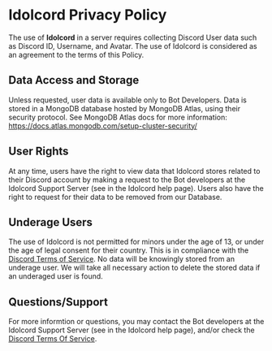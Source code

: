 # Idolcord Privacy Policy

The use of **Idolcord** in a server requires collecting Discord User data such as Discord ID, Username, and Avatar. The use of Idolcord is considered as an agreement to the terms of this Policy.

## Data Access and Storage

Unless requested, user data is available only to Bot Developers.
Data is stored in a MongoDB database hosted by MongoDB Atlas, using their security protocol. See MongoDB Atlas docs for more information: https://docs.atlas.mongodb.com/setup-cluster-security/

## User Rights

At any time, users have the right to view data that Idolcord stores related to their Discord account by making a request to the Bot developers at the Idolcord Support Server (see in the Idolcord help page). Users also have the right to request for their data to be removed from our Database.

## Underage Users

The use of Idolcord is not permitted for minors under the age of 13, or under the age of legal consent for their country. This is in compliance with the [Discord Terms of Service](https://discord.com/terms). No data will be knowingly stored from an underage user. We will take all necessary action to delete the stored data if an underaged user is found.

## Questions/Support

For more informtion or questions, you may contact the Bot developers at the Idolcord Support Server (see in the Idolcord help page), and/or check the [Discord Terms Of Service](https://discord.com/terms).
